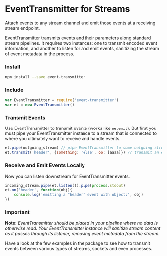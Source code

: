 # EventTransmitter for Streams
Attach events to any stream channel and emit those events at a receiving stream endpoint.

EventTransmitter transmits events and their parameters along standard stream pipelines. It requires two instances: one to transmit encoded event information, and another to listen for and emit events, sanitizing the stream of event metadata in the process.

### Install
```bash
npm install --save event-transmitter
```


### Include
```javascript
var EventTransmitter = require('event-transmitter')
var et = new EventTransmitter()
```

### Transmit Events
Use EventTransmitter to transmit events (works like `ee.emit`). But first you must pipe your EventTransmitter instance to a stream that is connected to where you ultimately want to receive and handle events.

```javascript
et.pipe(outgoing_stream) // pipe EventTransmitter to some outgoing stream
et.transmit('header', {something: 'else', oo: [aaaa]}) // transmit an event through that outgoing stream
```

### Receive and Emit Events Locally
Now you can listen downstream for EventTransmitter events.

```javascript
incoming_stream.pipe(et.listen()).pipe(process.stdout)
et.on('header', function(obj){
    console.log('emitting a "header" event with object:', obj)
})
```


### Important
**Note:** *EventTransmitter should be placed in your pipeline where no data is otherwise read. Your EventTransmitter instance will sanitize stream content as it passes through its listener, removing event metadata from the stream.*

Have a look at the few examples in the package to see how to transmit events between various types of streams, sockets and even processes.

